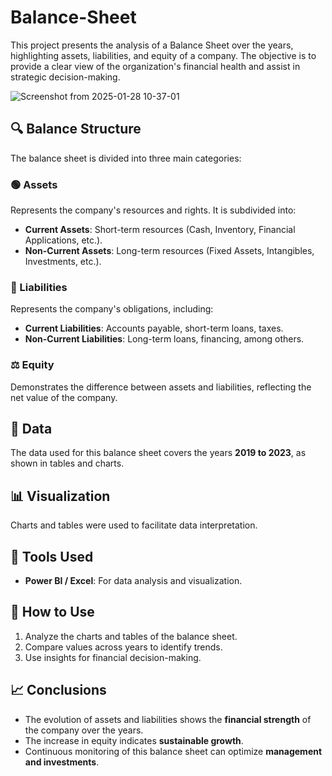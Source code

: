 # Balance-Sheet
This project presents the analysis of a Balance Sheet over the years, highlighting assets, liabilities, and equity of a company. The objective is to provide a clear view of the organization's financial health and assist in strategic decision-making.


![Screenshot from 2025-01-28 10-37-01](https://github.com/user-attachments/assets/686fab1a-85e0-420c-8b8e-51e72c1a60e9)


## 🔍 Balance Structure  
The balance sheet is divided into three main categories:  

### **🟢 Assets**  
Represents the company's resources and rights. It is subdivided into:  
- **Current Assets**: Short-term resources (Cash, Inventory, Financial Applications, etc.).  
- **Non-Current Assets**: Long-term resources (Fixed Assets, Intangibles, Investments, etc.).  

### **🔴 Liabilities**  
Represents the company's obligations, including:  
- **Current Liabilities**: Accounts payable, short-term loans, taxes.  
- **Non-Current Liabilities**: Long-term loans, financing, among others.  

### **⚖️ Equity**  
Demonstrates the difference between assets and liabilities, reflecting the net value of the company.  

## 📂 Data  
The data used for this balance sheet covers the years **2019 to 2023**, as shown in tables and charts.  

## 📊 Visualization  
Charts and tables were used to facilitate data interpretation.  

## 🚀 Tools Used  
- **Power BI / Excel**: For data analysis and visualization.  

## 📌 How to Use  
1. Analyze the charts and tables of the balance sheet.  
2. Compare values across years to identify trends.  
3. Use insights for financial decision-making.  

## 📈 Conclusions  
- The evolution of assets and liabilities shows the **financial strength** of the company over the years.  
- The increase in equity indicates **sustainable growth**.  
- Continuous monitoring of this balance sheet can optimize **management and investments**.  

